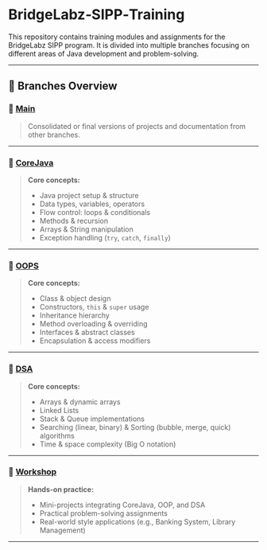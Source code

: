 # BridgeLabz‑SIPP‑Training

This repository contains training modules and assignments for the BridgeLabz SIPP program. It is divided into multiple branches focusing on different areas of Java development and problem-solving.

---

## 📂 Branches Overview

### 🔹 [Main](https://github.com/PrakharSingh0/BridgeLabz-SIPP-Training#)
> Consolidated or final versions of projects and documentation from other branches.

---

### 🔹 [CoreJava](https://github.com/PrakharSingh0/BridgeLabz-SIPP-Training/tree/CoreJava)
> **Core concepts:**  
> - Java project setup & structure  
> - Data types, variables, operators  
> - Flow control: loops & conditionals  
> - Methods & recursion  
> - Arrays & String manipulation  
> - Exception handling (`try`, `catch`, `finally`)  

---

### 🔹 [OOPS](https://github.com/PrakharSingh0/BridgeLabz-SIPP-Training/tree/OOPS)
> **Core concepts:**  
> - Class & object design  
> - Constructors, `this` & `super` usage  
> - Inheritance hierarchy  
> - Method overloading & overriding  
> - Interfaces & abstract classes  
> - Encapsulation & access modifiers


---

### 🔹 [DSA](https://github.com/PrakharSingh0/BridgeLabz-SIPP-Training/tree/DSA)
> **Core concepts:**  
> - Arrays & dynamic arrays  
> - Linked Lists 
> - Stack & Queue implementations  
> - Searching (linear, binary) & Sorting (bubble, merge, quick) algorithms  
> - Time & space complexity (Big O notation)

---

### 🔹 [Workshop](https://github.com/PrakharSingh0/BridgeLabz-SIPP-Training/tree/Workshop)
> **Hands-on practice:**  
> - Mini-projects integrating CoreJava, OOP, and DSA  
> - Practical problem-solving assignments  
> - Real-world style applications (e.g., Banking System, Library Management)
---
